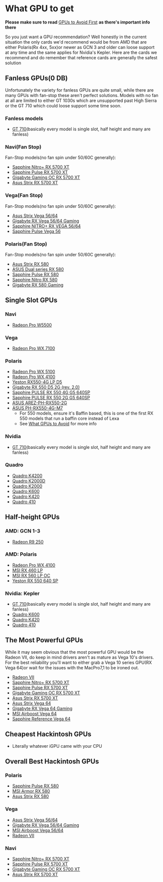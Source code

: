 # What GPU to get

**Please make sure to read** [GPUs to Avoid First](gpu-avoid.md) **as there's important info there**

So you just want a GPU recommendation? Well honestly in the current situation the only cards we'd recommend would be from AMD that are either Polaris(Rx 4xx, 5xx)or newer as GCN 3 and older can loose support at any time and the same applies for Nvidia's Kepler. Here are the cards we recommend and do remember that reference cards are generally the safest solution

## Fanless GPUs(0 DB)

Unfortunately the variety for fanless GPUs are quite small, while there are many GPUs with fan-stop these aren't perfect solutions. Models with no fan at all are limited to either GT 1030s which are unsupported past High Sierra or the GT 710 which could loose support some time soon.

### Fanless models

* [GT 710](https://www.geforce.com/hardware/desktop-gpus/geforce-gt-710/specifications)(basically every model is single slot, half height and many are fanless)

### Navi(Fan Stop)

Fan-Stop models(no fan spin under 50/60C generally):

* [Sapphire Nitro+ RX 5700 XT](https://www.sapphiretech.com/en/consumer/nitro-radeon-rx-5700-xt-8g-gddr6)
* [Sapphire Pulse RX 5700 XT](https://www.sapphiretech.com/en/consumer/pulse-radeon-rx-5700-xt-8g-gddr6)
* [Gigabyte Gaming OC RX 5700 XT](https://www.gigabyte.com/ca/Graphics-Card/GV-R57XTGAMING-OC-8GD#kf)
* [Asus Strix RX 5700 XT](https://www.asus.com/ca-en/Graphics-Cards/ROG-STRIX-RX5700XT-O8G-GAMING/)

### Vega(Fan Stop)

Fan-Stop models(no fan spin under 50/60C generally):

* [Asus Strix Vega 56/64](https://www.asus.com/ca-en/Graphics-Cards/ROG-STRIX-RXVEGA64-O8G-GAMING/)
* [Gigabyte RX Vega 56/64 Gaming](https://www.gigabyte.com/Graphics-Card/GV-RXVEGA64GAMING-OC-8GD#kf)
* [Sapphire NITRO+ RX VEGA 56/64](https://www.sapphiretech.com/en/consumer/nitro-rx-vega64-8g-hbm2)
* [Sapphire Pulse Vega 56](https://www.sapphiretech.com/en/consumer/pulse-rx-vega56-8g-hbm2)

### Polaris(Fan Stop)

Fan-Stop models(no fan spin under 50/60C generally):

* [Asus Strix RX 580](https://www.asus.com/ca-en/Graphics-Cards/ROG-STRIX-RX580-O8G-GAMING/)
* [ASUS Dual series RX 580](https://www.asus.com/ca-en/Graphics-Cards/DUAL-RX580-O4G/)
* [Sapphire Pulse RX 580](https://www.sapphiretech.com/en/consumer/pulse-rx-580-8g-g5)
* [Sapphire Nitro RX 580](https://www.sapphiretech.com/en/consumer/nitro-rx-580-8g-g5)
* [Gigabyte RX 580 Gaming](https://www.gigabyte.com/Graphics-Card/GV-RX580GAMING-8GD-rev-10-11-12#kf)

## Single Slot GPUs

### Navi

* [Radeon Pro W5500](https://www.amd.com/en/products/professional-graphics/radeon-pro-w5500)

### Vega

* [Radeon Pro WX 7100](https://www.amd.com/en/products/professional-graphics/radeon-pro-wx-7100)

### Polaris

* [Radeon Pro WX 5100](https://www.amd.com/en/products/professional-graphics/radeon-pro-wx-5100)
* [Radeon Pro WX 4100](https://www.amd.com/en/products/professional-graphics/radeon-pro-wx-4100)
* [Yeston RX550-4G LP D5](http://www.yeston.net/product/details/234/272)
* [Gigabyte RX 550 D5 2G (rev. 2.0)](https://www.gigabyte.com/Graphics-Card/GV-RX550D5-2GD-rev-20#kf)
* [Sapphire PULSE RX 550 4G G5 640SP](https://www.sapphiretech.com/en/consumer/pulse-rx-550-4g-g5-1)
* [Sapphire PULSE RX 550 2G G5 640SP](https://www.sapphiretech.com/en/consumer/pulse-rx-550-2g-g5-1)
* [ASUS AREZ-PH-RX550-2G](https://www.asus.com/Motherboards-Components/Graphics-Cards/All-series/AREZ-PH-RX550-2G)
* [ASUS PH-RX550-4G-M7](https://www.asus.com/Motherboards-Components/Graphics-Cards/All-series/PH-RX550-4G-M7)
  * For 550 models, ensure it's Baffin based, this is one of the first RX 550 models that run a baffin core instead of Lexa
  * See [What GPUs to Avoid](./gpu-avoid.md) for more info

### Nvidia

* [GT 710](https://www.geforce.com/hardware/desktop-gpus/geforce-gt-710/specifications)(basically every model is single slot, half height and many are fanless)

### Quadro

* [Quadro K4200](https://www.nvidia.com/content/dam/en-zz/Solutions/design-visualization/quadro-product-literature/DS-NV-Quadro-K4200-JUL24-US-NV-r-HR.pdf)
* [Quadro K2000D](https://www.nvidia.com/content/PDF/data-sheet/DS_NV_Quadro_K2000D_OCT13_NV_US_LR.pdf)
* [Quadro K2000](https://www.nvidia.com/content/PDF/data-sheet/DS_NV_Quadro_K2000_OCT13_NV_US_LR.pdf)
* [Quadro K600](https://www.nvidia.com/content/dam/en-zz/Solutions/design-visualization/quadro-product-literature/DS_NV_Quadro_K600_OCT13_NV_US_lr.pdf)
* [Quadro K420](http://www3.pny.com/file%20library/support/pny%20products/resource%20center/nvidia%20-%20quadro%20graphics%20cards/english/product-brochure/ds_nv_quadro_k420_2gb_sep_2015_us_pny.pdf)
* [Quadro 410](https://www.nvidia.com/content/PDF/data-sheet/nv-quadro-410-lr.pdf)

## Half-height GPUs

### AMD: GCN 1-3

* [Radeon R9 250](https://www.techpowerup.com/gpu-specs/radeon-r7-250.c2459)

### AMD: Polaris

* [Radeon Pro WX 4100](https://www.amd.com/en/products/professional-graphics/radeon-pro-wx-4100)
* [MSI RX 460 LP](https://www.msi.com/Graphics-card/Radeon-RX-460-2GT-LP.html)
* [MSI RX 560 LP OC](https://www.msi.com/Graphics-card/radeon-rx-560-4gt-lp-oc.html)
* [Yeston RX 550 640 SP](https://www.aliexpress.com/item/33018130563.html)

### Nvidia: Kepler

* [GT 710](https://www.geforce.com/hardware/desktop-gpus/geforce-gt-710/specifications)(basically every model is single slot, half height and many are fanless)
* [Quadro K600](https://www.nvidia.com/content/dam/en-zz/Solutions/design-visualization/quadro-product-literature/DS_NV_Quadro_K600_OCT13_NV_US_lr.pdf)
* [Quadro K420](http://www3.pny.com/file%20library/support/pny%20products/resource%20center/nvidia%20-%20quadro%20graphics%20cards/english/product-brochure/ds_nv_quadro_k420_2gb_sep_2015_us_pny.pdf)
* [Quadro 410](https://www.nvidia.com/content/PDF/data-sheet/nv-quadro-410-lr.pdf)

## The Most Powerful GPUs

While it may seem obvious that the most powerful GPU would be the Radeon VII, do keep in mind drivers aren't as mature as Vega 10's drivers. For the best reliability you'll want to either grab a Vega 10 series GPU(RX Vega 64)or wait for the issues with the MacPro7,1 to be ironed out.

* [Radeon VII](https://www.amd.com/en/products/graphics/amd-radeon-vii)
* [Sapphire Nitro+ RX 5700 XT](https://www.sapphiretech.com/en/consumer/nitro-radeon-rx-5700-xt-8g-gddr6)
* [Sapphire Pulse RX 5700 XT](https://www.sapphiretech.com/en/consumer/pulse-radeon-rx-5700-xt-8g-gddr6)
* [Gigabyte Gaming OC RX 5700 XT](https://www.gigabyte.com/ca/Graphics-Card/GV-R57XTGAMING-OC-8GD#kf)
* [Asus Strix RX 5700 XT](https://www.asus.com/ca-en/Graphics-Cards/ROG-STRIX-RX5700XT-O8G-GAMING/)
* [Asus Strix Vega 64](https://www.asus.com/ca-en/Graphics-Cards/ROG-STRIX-RXVEGA64-O8G-GAMING/)
* [Gigabyte RX Vega 64 Gaming](https://www.gigabyte.com/Graphics-Card/GV-RXVEGA64GAMING-OC-8GD#kf)
* [MSI Airboost Vega 64](https://www.msi.com/Graphics-card/Radeon-RX-Vega-64-Air-Boost-8G-OC)
* [Sapphire Reference Vega 64](https://www.sapphiretech.com/en/consumer/21275-02-radeon-rx-vega64-8g-hbm2)

## Cheapest Hackintosh GPUs

* Literally whatever iGPU came with your CPU

## Overall Best Hackintosh GPUs

### Polaris

* [Sapphire Pulse RX 580](https://www.sapphiretech.com/en/consumer/pulse-rx-580-8g-g5)
* [MSI Armor RX 580](https://www.msi.com/Graphics-card/Radeon-RX-580-ARMOR-8G-OC.html)
* [Asus Strix RX 580](https://www.asus.com/ca-en/Graphics-Cards/ROG-STRIX-RX580-O8G-GAMING/)

### Vega

* [Asus Strix Vega 56/64](https://www.asus.com/ca-en/Graphics-Cards/ROG-STRIX-RXVEGA64-O8G-GAMING/)
* [Gigabyte RX Vega 56/64 Gaming](https://www.gigabyte.com/Graphics-Card/GV-RXVEGA64GAMING-OC-8GD#kf)
* [MSI Airboost Vega 56/64](https://www.msi.com/Graphics-card/Radeon-RX-Vega-64-Air-Boost-8G-OC)
* [Radeon VII](https://www.amd.com/en/products/graphics/amd-radeon-vii)

### Navi

* [Sapphire Nitro+ RX 5700 XT](https://www.sapphiretech.com/en/consumer/nitro-radeon-rx-5700-xt-8g-gddr6)
* [Sapphire Pulse RX 5700 XT](https://www.sapphiretech.com/en/consumer/pulse-radeon-rx-5700-xt-8g-gddr6)
* [Gigabyte Gaming OC RX 5700 XT](https://www.gigabyte.com/ca/Graphics-Card/GV-R57XTGAMING-OC-8GD#kf)
* [Asus Strix RX 5700 XT](https://www.asus.com/ca-en/Graphics-Cards/ROG-STRIX-RX5700XT-O8G-GAMING/)
